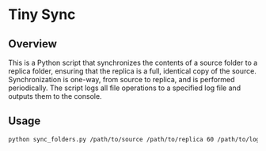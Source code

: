 # Tiny Sync 

## Overview
This is a Python script that synchronizes the contents of a source folder to a replica folder, ensuring that the replica is a full, identical copy of the source. Synchronization is one-way, from source to replica, and is performed periodically. The script logs all file operations to a specified log file and outputs them to the console.

## Usage
```bash
python sync_folders.py /path/to/source /path/to/replica 60 /path/to/logfile.log
